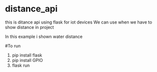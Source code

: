 # distance_api
this is ditance api using flask for iot devices
We can use when we have to show distance in project

In this example i shown water distance 

#To run

1) pip install flask
2) pip install GPIO
3) flask run
